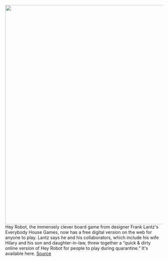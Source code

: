 <img src='https://cdn.vox-cdn.com/thumbor/IGQHJ1-jnFTABXytPQqOU4PUthg=/0x0:1024x576/1200x800/filters:focal(431x207:593x369)/cdn.vox-cdn.com/uploads/chorus_image/image/66590237/630f4e673baedb9c934aaad97782c597_original.0.png' width='700px' /><br/>
Hey Robot, the immensely clever board game from designer Frank Lantz's Everybody House Games, now has a free digital version on the web for anyone to play. Lantz says he and his collaborators, which include his wife Hilary and his son and daughter-in-law, threw together a “quick & dirty online version of Hey Robot for people to play during quarantine.” It's available here.
<a href='https://www.theverge.com/2020/4/1/21203463/hey-robot-smart-speaker-alexa-siri-google-assistant-web-free-quarantine'> Source <a/>